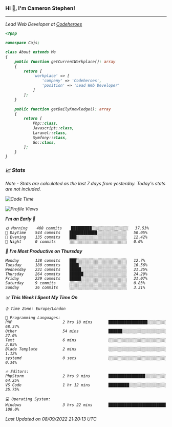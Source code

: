 ### Hi 👋, I'm Cameron Stephen!
<hr>
<p><em>Lead Web Developer at <a href="https://codeheroes.co.uk">Codeheroes</a></p>


```php
<?php

namespace Cajs;

class About extends Me
{
    public function getCurrentWorkplace(): array
    {
        return [
            'workplace' => [
                'company' => 'Codeheroes',
                'position' => 'Lead Web Developer'
            ]
        ];
    }

    public function getDailyKnowledge(): array
    {
        return [
            Php::class,
            Javascript::class,
            Laravel::class,
            Symfony::class,
            Go::class,
        ];
    }
}
```

### 📈 Stats
<p><em>Note - Stats are calculated as the last 7 days from yesterday. Today's stats are not included.</em></p>


<!--START_SECTION:waka-->
![Code Time](http://img.shields.io/badge/Code%20Time-3%2C103%20hrs%2036%20mins-blue)

![Profile Views](http://img.shields.io/badge/Profile%20Views-0-blue)

**I'm an Early 🐤** 

```text
🌞 Morning    408 commits    █████████░░░░░░░░░░░░░░░░   37.53% 
🌆 Daytime    544 commits    ████████████░░░░░░░░░░░░░   50.05% 
🌃 Evening    135 commits    ███░░░░░░░░░░░░░░░░░░░░░░   12.42% 
🌙 Night      0 commits      ░░░░░░░░░░░░░░░░░░░░░░░░░   0.0%

```
📅 **I'm Most Productive on Thursday** 

```text
Monday       138 commits    ███░░░░░░░░░░░░░░░░░░░░░░   12.7% 
Tuesday      180 commits    ████░░░░░░░░░░░░░░░░░░░░░   16.56% 
Wednesday    231 commits    █████░░░░░░░░░░░░░░░░░░░░   21.25% 
Thursday     264 commits    ██████░░░░░░░░░░░░░░░░░░░   24.29% 
Friday       229 commits    █████░░░░░░░░░░░░░░░░░░░░   21.07% 
Saturday     9 commits      ░░░░░░░░░░░░░░░░░░░░░░░░░   0.83% 
Sunday       36 commits     ░░░░░░░░░░░░░░░░░░░░░░░░░   3.31%

```


📊 **This Week I Spent My Time On** 

```text
⌚︎ Time Zone: Europe/London

💬 Programming Languages: 
PHP                      2 hrs 18 mins       █████████████████░░░░░░░░   68.37% 
Other                    54 mins             ██████░░░░░░░░░░░░░░░░░░░   27.0% 
Text                     6 mins              ░░░░░░░░░░░░░░░░░░░░░░░░░   3.05% 
Blade Template           2 mins              ░░░░░░░░░░░░░░░░░░░░░░░░░   1.12% 
systemd                  0 secs              ░░░░░░░░░░░░░░░░░░░░░░░░░   0.34%

🔥 Editors: 
PhpStorm                 2 hrs 9 mins        ████████████████░░░░░░░░░   64.25% 
VS Code                  1 hr 12 mins        █████████░░░░░░░░░░░░░░░░   35.75%

💻 Operating System: 
Windows                  3 hrs 22 mins       █████████████████████████   100.0%

```


 Last Updated on 08/09/2022 21:20:13 UTC
<!--END_SECTION:waka-->
